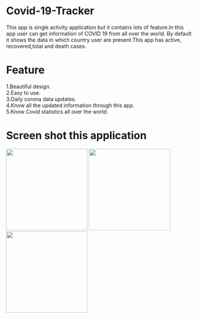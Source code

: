 # Covid-19-Tracker
This app is single activity application but it contains lots of feature.In this app user can get information of COVID 19 from all over the world.
By default it shows the data in which country user are present.This app has active, recovered,total and death cases.

# Feature
1.Beautiful design.<br/>
2.Easy to use.<br/>
3.Daily corona data updates.<br/>
4.Know all the updated information through this app.<br/>
5.Know Covid statistics all over the world.<br/>

# Screen shot this application
<p float="left" >
<img src="https://user-images.githubusercontent.com/59121881/149570716-37f57552-730e-4c6c-9773-129de226c232.jpg" width="220"/>
<img src="https://user-images.githubusercontent.com/59121881/149570721-f9c093fc-2513-45fc-8c5b-63e118b5ba0f.jpg" width="220"/>
<img src="https://user-images.githubusercontent.com/59121881/149570723-188653b2-bdcb-41ce-86f4-2b43f7d6be65.jpg" width="220"/>
</p>
